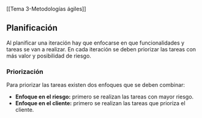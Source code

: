 [[Tema 3-Metodologías ágiles]]

## Planificación
Al planificar una iteración hay que enfocarse en que funcionalidades y tareas se van a realizar. En cada iteración se deben priorizar las tareas con más valor y posibilidad de riesgo. 

### Priorización
Para priorizar las tareas existen dos enfoques que se deben combinar:
+ **Enfoque en el riesgo:** primero se realizan las tareas con mayor riesgo.
+ **Enfoque en el cliente:** primero se realizan las tareas que prioriza el cliente.
